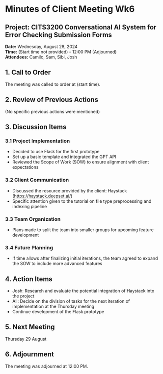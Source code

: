 # Minutes of Client Meeting Wk6

## Project: CITS3200 Conversational AI System for Error Checking Submission Forms

**Date:** Wednesday, August 28, 2024  
**Time:** (Start time not provided) - 12:00 PM (Adjourned)  
**Attendees:** Camilo, Sam, Sibi, Josh  

## 1. Call to Order
The meeting was called to order at (start time).

## 2. Review of Previous Actions
(No specific previous actions were mentioned)

## 3. Discussion Items

### 3.1 Project Implementation
- Decided to use Flask for the first prototype
- Set up a basic template and integrated the GPT API
- Reviewed the Scope of Work (SOW) to ensure alignment with client expectations

### 3.2 Client Communication
- Discussed the resource provided by the client: Haystack (https://haystack.deepset.ai/)
- Specific attention given to the tutorial on file type preprocessing and indexing pipeline

### 3.3 Team Organization
- Plans made to split the team into smaller groups for upcoming feature development

### 3.4 Future Planning
- If time allows after finalizing initial iterations, the team agreed to expand the SOW to include more advanced features

## 4. Action Items
- Josh: Research and evaluate the potential integration of Haystack into the project
- All: Decide on the division of tasks for the next iteration of implementation at the Thursday meeting
- Continue development of the Flask prototype

## 5. Next Meeting
Thursday 29 August

## 6. Adjournment
The meeting was adjourned at 12:00 PM.
